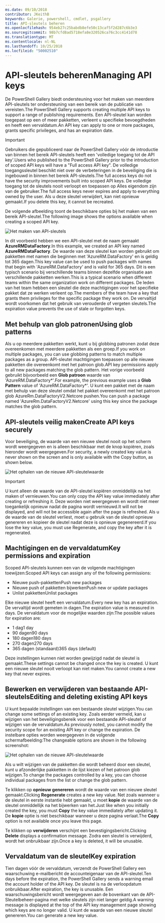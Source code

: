 ```yaml
---
ms.date: 09/10/2018
contributor: JKeithB
keywords: Galerie, powershell, cmdlet, psgallery
title: API-sleutels beheren
ms.openlocfilehash: 954eb27c25babdb8efe50c13caf5f2d287c6b3e3
ms.sourcegitcommit: 98b7cfd8ad5718efa8e320526ca76c3cc4141d78
ms.translationtype: MT
ms.contentlocale: nl-NL
ms.lasthandoff: 10/25/2018
ms.locfileid: "50002510"
---
```

# <a name="managing-api-keys"></a><span data-ttu-id="f3ad3-103">API-sleutels beheren</span><span class="sxs-lookup"><span data-stu-id="f3ad3-103">Managing API keys</span></span>

<span data-ttu-id="f3ad3-104">De PowerShell Gallery biedt ondersteuning voor het maken van meerdere API-sleutels ter ondersteuning van een bereik van de publicatie van vereisten.</span><span class="sxs-lookup"><span data-stu-id="f3ad3-104">The PowerShell Gallery supports creating multiple API keys to support a range of publishing requirements.</span></span> <span data-ttu-id="f3ad3-105">Een API-sleutel kan worden toegepast op een of meer pakketten, verleent u specifieke bevoegdheden en heeft een vervaldatum.</span><span class="sxs-lookup"><span data-stu-id="f3ad3-105">An API key can apply to one or more packages, grants specific privileges, and has an expiration date.</span></span>

> [!IMPORTANT]
> <span data-ttu-id="f3ad3-106">Gebruikers die gepubliceerd naar de PowerShell Gallery vóór de introductie van binnen het bereik API-sleutels heeft een 'volledige toegang tot de API key'.</span><span class="sxs-lookup"><span data-stu-id="f3ad3-106">Users who published to the PowerShell Gallery prior to the introduction of scoped API keys will have a "Full access API key".</span></span> <span data-ttu-id="f3ad3-107">De volledige toegangssleutel beschikt niet over de verbeteringen in de beveiliging die is ingebouwd in binnen het bereik API-sleutels.</span><span class="sxs-lookup"><span data-stu-id="f3ad3-107">The full access keys do not have the security improvements built into scoped API keys.</span></span> <span data-ttu-id="f3ad3-108">De volledige toegang tot de sleutels nooit verloopt en toepassen op Alles eigendom zijn van de gebruiker.</span><span class="sxs-lookup"><span data-stu-id="f3ad3-108">The full access keys never expires and apply to everything owned by the user.</span></span> <span data-ttu-id="f3ad3-109">Als u deze sleutel verwijdert, kan niet opnieuw gemaakt.</span><span class="sxs-lookup"><span data-stu-id="f3ad3-109">If you delete this key, it cannot be recreated.</span></span>

<span data-ttu-id="f3ad3-110">De volgende afbeelding toont de beschikbare opties bij het maken van een bereik API-sleutel.</span><span class="sxs-lookup"><span data-stu-id="f3ad3-110">The following image shows the options available when creating a scoped API key.</span></span>

![Het maken van API-sleutels](../../Images/PSGallery_KeyScoped.png)

<span data-ttu-id="f3ad3-112">In dit voorbeeld hebben we een API-sleutel met de naam gemaakt **AzureRMDataFactory**.</span><span class="sxs-lookup"><span data-stu-id="f3ad3-112">In this example, we created an API key named **AzureRMDataFactory**.</span></span> <span data-ttu-id="f3ad3-113">De waarde van deze sleutel kan worden gebruikt om pakketten met namen die beginnen met 'AzureRM.DataFactory' en is geldig tot 365 dagen.</span><span class="sxs-lookup"><span data-stu-id="f3ad3-113">This key value can be used to push packages with names that begin with 'AzureRM.DataFactory' and is valid for 365 days.</span></span> <span data-ttu-id="f3ad3-114">Dit is een typisch scenario bij verschillende teams binnen dezelfde organisatie aan verschillende pakketten werken.</span><span class="sxs-lookup"><span data-stu-id="f3ad3-114">This is a typical scenario when different teams within the same organization work on different packages.</span></span> <span data-ttu-id="f3ad3-115">De leden van het team hebben een sleutel die deze machtigingen voor het specifieke pakket dat ze werken verleent op.</span><span class="sxs-lookup"><span data-stu-id="f3ad3-115">The members of the team have a key that grants them privileges for the specific package they work on.</span></span>
<span data-ttu-id="f3ad3-116">De vervaltijd wordt voorkomen dat het gebruik van verouderde of vergeten sleutels.</span><span class="sxs-lookup"><span data-stu-id="f3ad3-116">The expiration value prevents the use of stale or forgotten keys.</span></span>

## <a name="using-glob-patterns"></a><span data-ttu-id="f3ad3-117">Met behulp van glob patronen</span><span class="sxs-lookup"><span data-stu-id="f3ad3-117">Using glob patterns</span></span>

<span data-ttu-id="f3ad3-118">Als u op meerdere pakketten werkt, kunt u bij globbing patronen zodat deze overeenkomen met meerdere pakketten als een groep.</span><span class="sxs-lookup"><span data-stu-id="f3ad3-118">If you work on multiple packages, you can use globbing patterns to match multiple packages as a group.</span></span> <span data-ttu-id="f3ad3-119">API-sleutel machtigingen toepassen op alle nieuwe pakketten die overeenkomt met het patroon glob.</span><span class="sxs-lookup"><span data-stu-id="f3ad3-119">API key permissions apply to all new packages matching the glob pattern.</span></span> <span data-ttu-id="f3ad3-120">Het vorige voorbeeld gebruikt bijvoorbeeld een **Glob patroon** waarde van 'AzureRM.DataFactory\*'.</span><span class="sxs-lookup"><span data-stu-id="f3ad3-120">For example, the previous example uses a **Glob Pattern** value of 'AzureRM.DataFactory\*'.</span></span> <span data-ttu-id="f3ad3-121">U kunt een pakket met de naam met behulp van deze sleutel omdat het pakket overeenkomt met het patroon glob AzureRm.DataFactoryV2.Netcore pushen.</span><span class="sxs-lookup"><span data-stu-id="f3ad3-121">You can push a package named 'AzureRm.DataFactoryV2.Netcore' using this key since the package matches the glob pattern.</span></span>

## <a name="create-api-keys-securely"></a><span data-ttu-id="f3ad3-122">API-sleutels veilig maken</span><span class="sxs-lookup"><span data-stu-id="f3ad3-122">Create API keys securely</span></span>

<span data-ttu-id="f3ad3-123">Voor beveiliging, de waarde van een nieuwe sleutel nooit op het scherm wordt weergegeven en is alleen beschikbaar met de knop kopiëren, zoals hieronder wordt weergegeven.</span><span class="sxs-lookup"><span data-stu-id="f3ad3-123">For security, a newly created key value is never shown on the screen and is only available with the Copy button, as shown below.</span></span>

![Het ophalen van de nieuwe API-sleutelwaarde](../../Images/PSGallery_CopyCreatedKey.png)

> [!IMPORTANT]
> <span data-ttu-id="f3ad3-125">U kunt alleen de waarde van de API-sleutel kopiëren onmiddellijk na het maken of vernieuwen.</span><span class="sxs-lookup"><span data-stu-id="f3ad3-125">You can only copy the API key value immediately after creating or refreshing it.</span></span> <span data-ttu-id="f3ad3-126">Deze worden niet weergegeven en wordt niet meer toegankelijk opnieuw nadat de pagina wordt vernieuwd.</span><span class="sxs-lookup"><span data-stu-id="f3ad3-126">It will not be displayed, and will not be accessible again after the page is refreshed.</span></span> <span data-ttu-id="f3ad3-127">Als u de waarde van de sleutel verliest, moet u gebruik van de sleutel opnieuw genereren en kopieer de sleutel nadat deze is opnieuw gegenereerd.</span><span class="sxs-lookup"><span data-stu-id="f3ad3-127">If you lose the key value, you must use Regenerate, and copy the key after it is regenerated.</span></span>

## <a name="key-permissions-and-expiration"></a><span data-ttu-id="f3ad3-128">Machtigingen en de vervaldatum</span><span class="sxs-lookup"><span data-stu-id="f3ad3-128">Key permissions and expiration</span></span>

<span data-ttu-id="f3ad3-129">Scoped API-sleutels kunnen een van de volgende machtigingen toewijzen:</span><span class="sxs-lookup"><span data-stu-id="f3ad3-129">Scoped API keys can assign any of the following permissions:</span></span>

- <span data-ttu-id="f3ad3-130">Nieuwe push-pakketten</span><span class="sxs-lookup"><span data-stu-id="f3ad3-130">Push new packages</span></span>
- <span data-ttu-id="f3ad3-131">Nieuwe push of pakketten bijwerken</span><span class="sxs-lookup"><span data-stu-id="f3ad3-131">Push new or update packages</span></span>
- <span data-ttu-id="f3ad3-132">Unlist pakketten</span><span class="sxs-lookup"><span data-stu-id="f3ad3-132">Unlist packages</span></span>

<span data-ttu-id="f3ad3-133">Elke nieuwe sleutel heeft een vervaldatum.</span><span class="sxs-lookup"><span data-stu-id="f3ad3-133">Every new key has an expiration.</span></span> <span data-ttu-id="f3ad3-134">De vervaltijd wordt gemeten in dagen.</span><span class="sxs-lookup"><span data-stu-id="f3ad3-134">The expiration value is measured in days.</span></span> <span data-ttu-id="f3ad3-135">De vervaldatum voor de mogelijke waarden zijn:</span><span class="sxs-lookup"><span data-stu-id="f3ad3-135">The possible values for expiration are:</span></span>

- <span data-ttu-id="f3ad3-136">1 dag</span><span class="sxs-lookup"><span data-stu-id="f3ad3-136">1 day</span></span>
- <span data-ttu-id="f3ad3-137">90 dagen</span><span class="sxs-lookup"><span data-stu-id="f3ad3-137">90 days</span></span>
- <span data-ttu-id="f3ad3-138">180 dagen</span><span class="sxs-lookup"><span data-stu-id="f3ad3-138">180 days</span></span>
- <span data-ttu-id="f3ad3-139">270 dagen</span><span class="sxs-lookup"><span data-stu-id="f3ad3-139">270 days</span></span>
- <span data-ttu-id="f3ad3-140">365 dagen (standaard)</span><span class="sxs-lookup"><span data-stu-id="f3ad3-140">365 days (default)</span></span>

<span data-ttu-id="f3ad3-141">Deze instellingen kunnen niet worden gewijzigd nadat de sleutel is gemaakt.</span><span class="sxs-lookup"><span data-stu-id="f3ad3-141">These settings cannot be changed once the key is created.</span></span> <span data-ttu-id="f3ad3-142">U kunt een nieuwe sleutel nooit verloopt kan niet maken.</span><span class="sxs-lookup"><span data-stu-id="f3ad3-142">You cannot create a new key that never expires.</span></span>

## <a name="editing-and-deleting-existing-api-keys"></a><span data-ttu-id="f3ad3-143">Bewerken en verwijderen van bestaande API-sleutels</span><span class="sxs-lookup"><span data-stu-id="f3ad3-143">Editing and deleting existing API keys</span></span>

<span data-ttu-id="f3ad3-144">U kunt bepaalde instellingen van een bestaande sleutel wijzigen.</span><span class="sxs-lookup"><span data-stu-id="f3ad3-144">You can change some settings of an existing key.</span></span> <span data-ttu-id="f3ad3-145">Zoals eerder vermeld, kan u wijzigen van het beveiligingsbereik voor een bestaande API-sleutel of wijzigen van de vervaldatum.</span><span class="sxs-lookup"><span data-stu-id="f3ad3-145">As previously noted, you cannot modify the security scope for an existing API key or change the expiration.</span></span> <span data-ttu-id="f3ad3-146">De instelbare opties worden weergegeven in de volgende schermafbeelding:</span><span class="sxs-lookup"><span data-stu-id="f3ad3-146">The changeable options are shown in the following screenshot:</span></span>

![Het ophalen van de nieuwe API-sleutelwaarde](../../Images/PSGallery_EditAPIKey.png)

<span data-ttu-id="f3ad3-148">Als u wilt wijzigen van de pakketten die wordt beheerd door een sleutel, kunt u afzonderlijke pakketten in de lijst kiezen of het patroon glob wijzigen.</span><span class="sxs-lookup"><span data-stu-id="f3ad3-148">To change the packages controlled by a key, you can choose individual packages from the list or change the glob pattern.</span></span>

<span data-ttu-id="f3ad3-149">Te klikken op **opnieuw genereren** wordt de waarde van een nieuwe sleutel gemaakt.</span><span class="sxs-lookup"><span data-stu-id="f3ad3-149">Clicking **Regenerate** creates a new key value.</span></span> <span data-ttu-id="f3ad3-150">Net zoals wanneer u de sleutel in eerste instantie hebt gemaakt, u moet **kopie** de waarde van de sleutel onmiddellijk na het bijwerken van het.</span><span class="sxs-lookup"><span data-stu-id="f3ad3-150">Just like when you initially created the key, you must **Copy** the key value immediately after updating it.</span></span> <span data-ttu-id="f3ad3-151">De **kopie** optie is niet beschikbaar wanneer u deze pagina verlaat.</span><span class="sxs-lookup"><span data-stu-id="f3ad3-151">The **Copy** option is not available once you leave this page.</span></span>

<span data-ttu-id="f3ad3-152">Te klikken op **verwijderen** verschijnt een bevestigingsbericht.</span><span class="sxs-lookup"><span data-stu-id="f3ad3-152">Clicking **Delete** displays a confirmation message.</span></span> <span data-ttu-id="f3ad3-153">Zodra een sleutel is verwijderd, wordt het onbruikbaar zijn.</span><span class="sxs-lookup"><span data-stu-id="f3ad3-153">Once a key is deleted, it will be unusable.</span></span>

## <a name="key-expiration"></a><span data-ttu-id="f3ad3-154">Vervaldatum van de sleutel</span><span class="sxs-lookup"><span data-stu-id="f3ad3-154">Key expiration</span></span>

<span data-ttu-id="f3ad3-155">Tien dagen vóór de vervaldatum, verzendt de PowerShell Gallery een waarschuwing e-mailbericht de accounteigenaar van de API-sleutel.</span><span class="sxs-lookup"><span data-stu-id="f3ad3-155">Ten days before the expiration, the PowerShell Gallery sends a warning email the account holder of the API key.</span></span> <span data-ttu-id="f3ad3-156">De sleutel is na de verloopdatum onbruikbaar.</span><span class="sxs-lookup"><span data-stu-id="f3ad3-156">After expiration, the key is unusable.</span></span> <span data-ttu-id="f3ad3-157">Een waarschuwingsbericht wordt weergegeven aan de bovenkant van de API-Sleutelbeheer-pagina met welke sleutels zijn niet langer geldig.</span><span class="sxs-lookup"><span data-stu-id="f3ad3-157">A warning message is displayed at the top of the API key management page showing which keys are no longer valid.</span></span> <span data-ttu-id="f3ad3-158">U kunt de waarde van een nieuwe sleutel genereren.</span><span class="sxs-lookup"><span data-stu-id="f3ad3-158">You can generate a new key value.</span></span>
